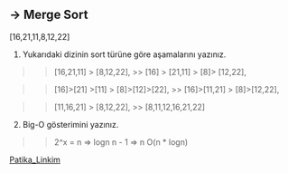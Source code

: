 ## -> Merge Sort

[16,21,11,8,12,22] 

1. Yukarıdaki dizinin sort türüne göre aşamalarını yazınız.

>> [16,21,11] > [8,12,22], >> [16] > [21,11] > [8]> [12,22],

>>[16]>[21] >[11] > [8]>[12]>[22], >> [16]>[11,21] > [8]>[12,22],

>> [11,16,21] > [8,12,22], >> [8,11,12,16,21,22]

2. Big-O gösterimini yazınız.

>> 2^x = n => logn
>> n - 1 => n
>> O(n * logn)


[Patika_Linkim](https://app.patika.dev/verkillius)
